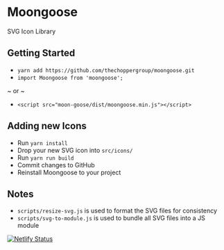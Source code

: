 # Moongoose

SVG Icon Library

## Getting Started

- `yarn add https://github.com/thechoppergroup/moongoose.git`
- `import Moongoose from 'moongoose';`

~ or ~

- `<script src="moon-goose/dist/moongoose.min.js"></script>`

## Adding new Icons

- Run `yarn install`
- Drop your new SVG icon into `src/icons/`
- Run `yarn run build`
- Commit changes to GitHub
- Reinstall Moongoose to your project

## Notes

- `scripts/resize-svg.js` is used to format the SVG files for consistency
- `scripts/svg-to-module.js` is used to bundle all SVG files into a JS module

[![Netlify Status](https://api.netlify.com/api/v1/badges/56a6a3b1-7d7e-4102-9aa2-157f27b16ddd/deploy-status)](https://app.netlify.com/sites/moongoose/deploys)
